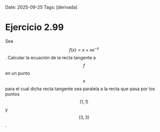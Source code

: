 Date: 2025-09-25
Tags: [derivada]

# Ejercicio 2.99

 
Sea  $$ f ( x ) = x + x e^ {- x}$$  . Calcular la ecuación de la recta tangente a  $$ f$$   en un punto  $$ x$$   para el cual dicha recta tangente sea paralela a la recta que pasa por los puntos  $$ ( 1, 1 )$$   y  $$ ( 3, 3 )$$  .
